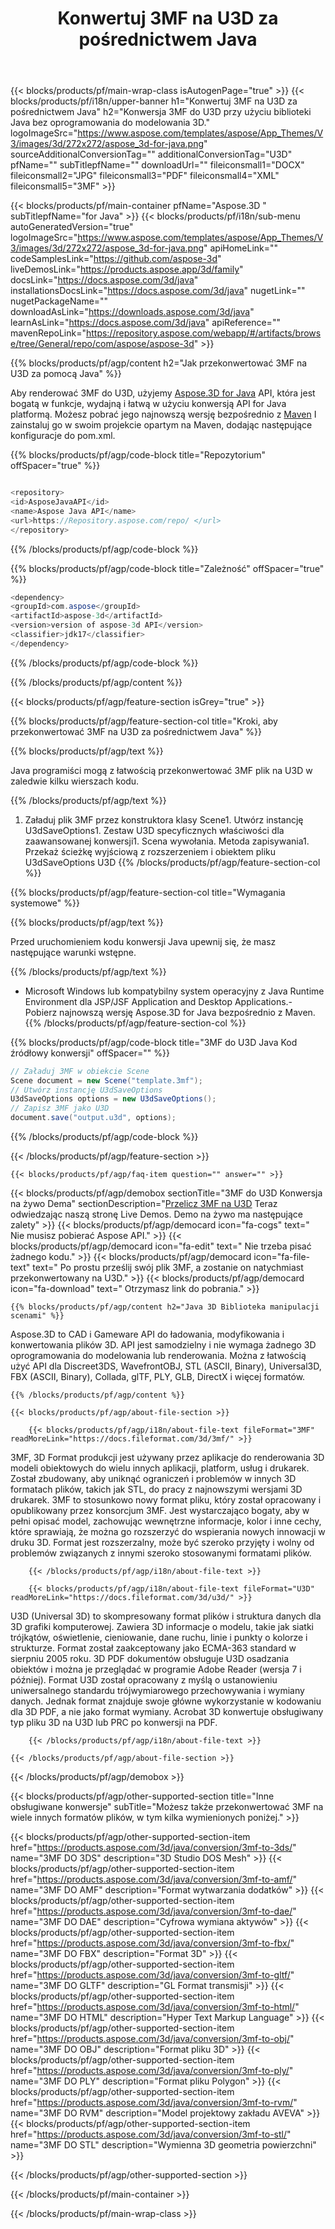 ﻿---
title: Konwertuj 3MF na U3D za pośrednictwem Java 
weight: 1010
url: /pl/java/conversion/3mf-to-u3d/ 
description: Przykładowy kod konwersji Java dla formatu 3MF do pliku U3D. Użyj tego przykładowego kodu, aby przekonwertować 3MF na U3D w dowolnej aplikacji opartej na sieci Web lub pulpicie Java.
---
{{< blocks/products/pf/main-wrap-class isAutogenPage="true" >}}
{{< blocks/products/pf/i18n/upper-banner h1="Konwertuj 3MF na U3D za pośrednictwem Java" h2="Konwersja 3MF do U3D przy użyciu biblioteki Java bez oprogramowania do modelowania 3D." logoImageSrc="https://www.aspose.com/templates/aspose/App_Themes/V3/images/3d/272x272/aspose_3d-for-java.png" sourceAdditionalConversionTag="" additionalConversionTag="U3D" pfName="" subTitlepfName="" downloadUrl="" fileiconsmall1="DOCX" fileiconsmall2="JPG" fileiconsmall3="PDF" fileiconsmall4="XML" fileiconsmall5="3MF" >}}

{{< blocks/products/pf/main-container pfName="Aspose.3D " subTitlepfName="for Java" >}}
{{< blocks/products/pf/i18n/sub-menu autoGeneratedVersion="true" logoImageSrc="https://www.aspose.com/templates/aspose/App_Themes/V3/images/3d/272x272/aspose_3d-for-java.png" apiHomeLink="" codeSamplesLink="https://github.com/aspose-3d" liveDemosLink="https://products.aspose.app/3d/family" docsLink="https://docs.aspose.com/3d/java" installationsDocsLink="https://docs.aspose.com/3d/java" nugetLink="" nugetPackageName="" downloadAsLink="https://downloads.aspose.com/3d/java" learnAsLink="https://docs.aspose.com/3d/java" apiReference="" mavenRepoLink="https://repository.aspose.com/webapp/#/artifacts/browse/tree/General/repo/com/aspose/aspose-3d" >}}

{{% blocks/products/pf/agp/content h2="Jak przekonwertować 3MF na U3D za pomocą Java" %}}

 Aby renderować 3MF do U3D, użyjemy
 [Aspose.3D for Java](https://products.aspose.com/3d/java) 
 API, która jest bogatą w funkcje, wydajną i łatwą w użyciu konwersją API for Java platformą. Możesz pobrać jego najnowszą wersję bezpośrednio z
 [Maven](https://repository.aspose.com/webapp/#/artifacts/browse/tree/General/repo/com/aspose/aspose-3d) 
 I zainstaluj go w swoim projekcie opartym na Maven, dodając następujące konfiguracje do pom.xml.

{{% blocks/products/pf/agp/code-block title="Repozytorium" offSpacer="true" %}}

```cs

<repository>
<id>AsposeJavaAPI</id>
<name>Aspose Java API</name>
<url>https://Repository.aspose.com/repo/ </url>
</repository>


```

{{% /blocks/products/pf/agp/code-block %}}

{{% blocks/products/pf/agp/code-block title="Zależność" offSpacer="true" %}}

```cs
<dependency>
<groupId>com.aspose</groupId>
<artifactId>aspose-3d</artifactId>
<version>version of aspose-3d API</version>
<classifier>jdk17</classifier>
</dependency>


```

{{% /blocks/products/pf/agp/code-block %}}

{{% /blocks/products/pf/agp/content %}}

{{< blocks/products/pf/agp/feature-section isGrey="true" >}}

{{% blocks/products/pf/agp/feature-section-col title="Kroki, aby przekonwertować 3MF na U3D za pośrednictwem Java" %}}

{{% blocks/products/pf/agp/text %}}

 Java programiści mogą z łatwością przekonwertować 3MF plik na U3D w zaledwie kilku wierszach kodu.

{{% /blocks/products/pf/agp/text %}}

1. Załaduj plik 3MF przez konstruktora klasy Scene1. Utwórz instancję U3dSaveOptions1. Zestaw U3D specyficznych właściwości dla zaawansowanej konwersji1. Scena wywołania. Metoda zapisywania1. Przekaż ścieżkę wyjściową z rozszerzeniem i obiektem pliku U3dSaveOptions U3D
{{% /blocks/products/pf/agp/feature-section-col %}}

{{% blocks/products/pf/agp/feature-section-col title="Wymagania systemowe" %}}

{{% blocks/products/pf/agp/text %}}

 Przed uruchomieniem kodu konwersji Java upewnij się, że masz następujące warunki wstępne.

{{% /blocks/products/pf/agp/text %}}

- Microsoft Windows lub kompatybilny system operacyjny z Java Runtime Environment dla JSP/JSF Application and Desktop Applications.- Pobierz najnowszą wersję Aspose.3D for Java bezpośrednio z Maven.
{{% /blocks/products/pf/agp/feature-section-col %}}

{{% blocks/products/pf/agp/code-block title="3MF do U3D Java Kod źródłowy konwersji" offSpacer="" %}}

```cs
// Załaduj 3MF w obiekcie Scene 
Scene document = new Scene("template.3mf");
// Utwórz instancję U3dSaveOptions 
U3dSaveOptions options = new U3dSaveOptions();
// Zapisz 3MF jako U3D 
document.save("output.u3d", options);   


```

{{% /blocks/products/pf/agp/code-block %}}

{{< /blocks/products/pf/agp/feature-section >}}

    {{< blocks/products/pf/agp/faq-item question="" answer="" >}}
 

<!-- aboutfile Starts -->

{{< blocks/products/pf/agp/demobox sectionTitle="3MF do U3D Konwersja na żywo Dema" sectionDescription="[Przelicz 3MF na U3D](https://products.aspose.app/3d/conversion/3mf-to-u3d) Teraz odwiedzając naszą stronę Live Demos. Demo na żywo ma następujące zalety" >}}
        {{< blocks/products/pf/agp/democard icon="fa-cogs" text=" Nie musisz pobierać Aspose API." >}}
        {{< blocks/products/pf/agp/democard icon="fa-edit" text=" Nie trzeba pisać żadnego kodu." >}}
        {{< blocks/products/pf/agp/democard icon="fa-file-text" text=" Po prostu prześlij swój plik 3MF, a zostanie on natychmiast przekonwertowany na U3D." >}}
        {{< blocks/products/pf/agp/democard icon="fa-download" text=" Otrzymasz link do pobrania." >}}

    {{% blocks/products/pf/agp/content h2="Java 3D Biblioteka manipulacji scenami" %}}

 Aspose.3D to CAD i Gameware API do ładowania, modyfikowania i konwertowania plików 3D. API jest samodzielny i nie wymaga żadnego 3D oprogramowania do modelowania lub renderowania. Można z łatwością użyć API dla Discreet3DS, WavefrontOBJ, STL (ASCII, Binary), Universal3D, FBX (ASCII, Binary), Collada, glTF, PLY, GLB, DirectX i więcej formatów. 



    {{% /blocks/products/pf/agp/content %}}

    {{< blocks/products/pf/agp/about-file-section >}}

        {{< blocks/products/pf/agp/i18n/about-file-text fileFormat="3MF" readMoreLink="https://docs.fileformat.com/3d/3mf/" >}}

3MF, 3D Format produkcji jest używany przez aplikacje do renderowania 3D modeli obiektowych do wielu innych aplikacji, platform, usług i drukarek. Został zbudowany, aby uniknąć ograniczeń i problemów w innych 3D formatach plików, takich jak STL, do pracy z najnowszymi wersjami 3D drukarek. 3MF to stosunkowo nowy format pliku, który został opracowany i opublikowany przez konsorcjum 3MF. Jest wystarczająco bogaty, aby w pełni opisać model, zachowując wewnętrzne informacje, kolor i inne cechy, które sprawiają, że można go rozszerzyć do wspierania nowych innowacji w druku 3D. Format jest rozszerzalny, może być szeroko przyjęty i wolny od problemów związanych z innymi szeroko stosowanymi formatami plików.


        {{< /blocks/products/pf/agp/i18n/about-file-text >}}

        {{< blocks/products/pf/agp/i18n/about-file-text fileFormat="U3D" readMoreLink="https://docs.fileformat.com/3d/u3d/" >}}

U3D (Universal 3D) to skompresowany format plików i struktura danych dla 3D grafiki komputerowej. Zawiera 3D informacje o modelu, takie jak siatki trójkątów, oświetlenie, cieniowanie, dane ruchu, linie i punkty o kolorze i strukturze. Format został zaakceptowany jako ECMA-363 standard w sierpniu 2005 roku. 3D PDF dokumentów obsługuje U3D osadzania obiektów i można je przeglądać w programie Adobe Reader (wersja 7 i później). Format U3D został opracowany z myślą o ustanowieniu uniwersalnego standardu trójwymiarowego przechowywania i wymiany danych. Jednak format znajduje swoje główne wykorzystanie w kodowaniu dla 3D PDF, a nie jako format wymiany. Acrobat 3D konwertuje obsługiwany typ pliku 3D na U3D lub PRC po konwersji na PDF.


        {{< /blocks/products/pf/agp/i18n/about-file-text >}}

    {{< /blocks/products/pf/agp/about-file-section >}}

{{< /blocks/products/pf/agp/demobox >}}

<!-- aboutfile Ends -->

{{< blocks/products/pf/agp/other-supported-section title="Inne obsługiwane konwersje" subTitle="Możesz także przekonwertować 3MF na wiele innych formatów plików, w tym kilka wymienionych poniżej." >}}

{{< blocks/products/pf/agp/other-supported-section-item href="https://products.aspose.com/3d/java/conversion/3mf-to-3ds/" name="3MF DO 3DS" description="3D Studio DOS Mesh" >}}
{{< blocks/products/pf/agp/other-supported-section-item href="https://products.aspose.com/3d/java/conversion/3mf-to-amf/" name="3MF DO AMF" description="Format wytwarzania dodatków" >}}
{{< blocks/products/pf/agp/other-supported-section-item href="https://products.aspose.com/3d/java/conversion/3mf-to-dae/" name="3MF DO DAE" description="Cyfrowa wymiana aktywów" >}}
{{< blocks/products/pf/agp/other-supported-section-item href="https://products.aspose.com/3d/java/conversion/3mf-to-fbx/" name="3MF DO FBX" description="Format 3D" >}}
{{< blocks/products/pf/agp/other-supported-section-item href="https://products.aspose.com/3d/java/conversion/3mf-to-gltf/" name="3MF DO GLTF" description="GL Format transmisji" >}}
{{< blocks/products/pf/agp/other-supported-section-item href="https://products.aspose.com/3d/java/conversion/3mf-to-html/" name="3MF DO HTML" description="Hyper Text Markup Language" >}}
{{< blocks/products/pf/agp/other-supported-section-item href="https://products.aspose.com/3d/java/conversion/3mf-to-obj/" name="3MF DO OBJ" description="Format pliku 3D" >}}
{{< blocks/products/pf/agp/other-supported-section-item href="https://products.aspose.com/3d/java/conversion/3mf-to-ply/" name="3MF DO PLY" description="Format pliku Polygon" >}}
{{< blocks/products/pf/agp/other-supported-section-item href="https://products.aspose.com/3d/java/conversion/3mf-to-rvm/" name="3MF DO RVM" description="Model projektowy zakładu AVEVA" >}}
{{< blocks/products/pf/agp/other-supported-section-item href="https://products.aspose.com/3d/java/conversion/3mf-to-stl/" name="3MF DO STL" description="Wymienna 3D geometria powierzchni" >}}

{{< /blocks/products/pf/agp/other-supported-section >}}

{{< /blocks/products/pf/main-container >}}
    
{{< /blocks/products/pf/main-wrap-class >}}